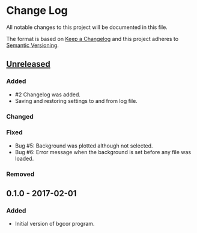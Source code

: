 # Change Log
All notable changes to this project will be documented in this file.

The format is based on [Keep a Changelog](http://keepachangelog.com/) 
and this project adheres to [Semantic Versioning](http://semver.org/).

## [Unreleased](https://github.com/lumik/bgcor/compare/v0.1.0...develop)
### Added
- #2 Changelog was added.
- Saving and restoring settings to and from log file. 

### Changed

### Fixed
- Bug #5: Background was plotted although not selected.
- Bug #6: Error message when the background is set before any file was loaded.

### Removed

## 0.1.0 - 2017-02-01
### Added
- Initial version of bgcor program. 